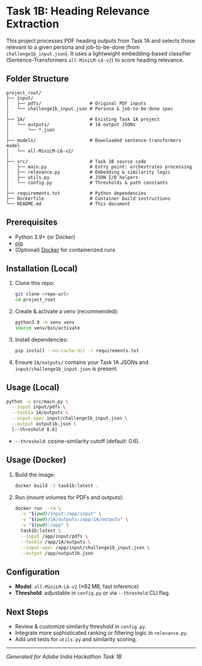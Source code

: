 # Task 1B: Heading Relevance Extraction

This project processes PDF heading outputs from Task 1A and selects those relevant to a given persona and job-to-be-done (from `challenge1b_input.json`). It uses a lightweight embedding-based classifier (Sentence-Transformers `all-MiniLM-L6-v2`) to score heading relevance.

## Folder Structure

```
project_root/
├── input/
│   ├── pdfs/                  # Original PDF inputs
│   └── challenge1b_input.json # Persona & job-to-be-done spec
│
├── 1A/                        # Existing Task 1A project
│   └── outputs/               # 1A output JSONs
│       └── *.json
│
├── models/                    # Downloaded sentence-transformers model
│   └── all-MiniLM-L6-v2/
│
├── src/                       # Task 1B source code
│   ├── main.py                # Entry point: orchestrates processing
│   ├── relevance.py           # Embedding & similarity logic
│   ├── utils.py               # JSON I/O helpers
│   └── config.py              # Thresholds & path constants
│
├── requirements.txt           # Python dependencies
├── Dockerfile                 # Container build instructions
└── README.md                  # This document
```

## Prerequisites

* Python 3.9+ (or Docker)
* [pip](https://pip.pypa.io/en/stable/)
* (Optional) [Docker](https://www.docker.com/) for containerized runs

## Installation (Local)

1. Clone this repo:

   ```bash
   git clone <repo-url>
   cd project_root
   ```
2. Create & activate a venv (recommended):

   ```bash
   python3.9 -m venv venv
   source venv/bin/activate
   ```
3. Install dependencies:

   ```bash
   pip install --no-cache-dir -r requirements.txt
   ```
4. Ensure `1A/outputs/` contains your Task 1A JSONs and `input/challenge1b_input.json` is present.

## Usage (Local)

```bash
python -u src/main.py \
  --input input/pdfs \
  --task1a 1A/outputs \
  --input-spec input/challenge1b_input.json \
  --output output1b.json \
  [--threshold 0.6]
```

* `--threshold`: cosine-similarity cutoff (default: 0.6).

## Usage (Docker)

1. Build the image:

   ```bash
   docker build -t task1b:latest .
   ```
2. Run (mount volumes for PDFs and outputs):

   ```bash
   docker run --rm \
     -v "$(pwd)/input:/app/input" \
     -v "$(pwd)/1A/outputs:/app/1A/outputs" \
     -v "$(pwd):/app" \
     task1b:latest \
     --input /app/input/pdfs \
     --task1a /app/1A/outputs \
     --input-spec /app/input/challenge1b_input.json \
     --output /app/output1b.json
   ```

## Configuration

* **Model**: `all-MiniLM-L6-v2` (≈82 MB, fast inference)
* **Threshold**: adjustable in `config.py` or via `--threshold` CLI flag.

## Next Steps

* Review & customize similarity threshold in `config.py`.
* Integrate more sophisticated ranking or filtering logic in `relevance.py`.
* Add unit tests for `utils.py` and similarity scoring.

---

*Generated for Adobe India Hackathon Task 1B*
